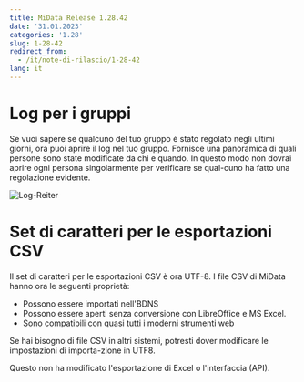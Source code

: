 ```yaml
---
title: MiData Release 1.28.42
date: '31.01.2023'
categories: '1.28'
slug: 1-28-42
redirect_from:
  - /it/note-di-rilascio/1-28-42
lang: it
---
```


# Log per i gruppi

Se vuoi sapere se qualcuno del tuo gruppo è stato regolato negli ultimi giorni, ora puoi aprire il log nel tuo gruppo. Fornisce una panoramica di quali persone sono state modificate da chi e quando. In questo modo non dovrai aprire ogni persona singolarmente per verificare se qual-cuno ha fatto una regolazione evidente.

![Log-Reiter](/images/releasenotes/1.28.42_logs.png)

# Set di caratteri per le esportazioni CSV

Il set di caratteri per le esportazioni CSV è ora UTF-8. I file CSV di MiData hanno ora le seguenti proprietà:

- Possono essere importati nell'BDNS
- Possono essere aperti senza conversione con LibreOffice e MS Excel.
- Sono compatibili con quasi tutti i moderni strumenti web

Se hai bisogno di file CSV in altri sistemi, potresti dover modificare le impostazioni di importa-zione in UTF8. 

Questo non ha modificato l'esportazione di Excel o l'interfaccia (API).
